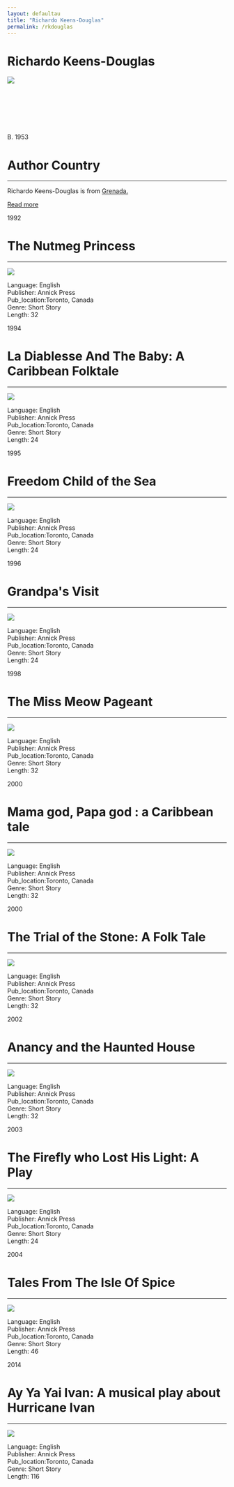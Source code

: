 ```yaml
---
layout: defaultau
title: "Richardo Keens-Douglas"
permalink: /rkdouglas
---
```

<!-- partial:index.partial.html -->
<div class="content">
    <h1>Richardo Keens-Douglas</h1>
    <div class="quote">
        <div><img src="https://www.findyello.com/wp/wp-content/uploads/2017/04/Richardo-Keens-Douglas-feature-136x182.jpg" class="logo"></div>
    </div>
    <div class="timeline">
        <div style="padding-bottom:100px;"></div>
        <div class="block">
            <div class="date right"><p class="right"> B. 1953  </p></div>
            <div class="dot"></div>
            <div class="left first">
            <div class="author_country">
                <h1>Author Country</h1><hr>
            <div class="aclocation"><p> Richardo Keens-Douglas is from <a href="http://localhost:4000/27">Grenada.</a></p></div>
            <div class="acreadmore">  <a href="#" target="_blank">Read more</a></div>
            </div>
            </div>
        </div>
        <div class="block">
            <div class="date left"><p class="left">1992</p></div>
            <div class="dot"></div>
            <div class="right">
                <h1>The Nutmeg Princess</h1><hr>
                <p><img src="https://coverart.oclc.org/ImageWebSvc/oclc/+-+55452807_140.jpg"></p>
                <p>
                Language: English <br/>
                Publisher: Annick Press <br/>
                Pub_location:Toronto, Canada <br/>
                Genre: Short Story <br/>
                Length: 32 <br/>                </p>
            </div>
        </div>
        <div class="block">
            <div class="date right"><p class="right">1994</p></div>
            <div class="dot"></div>
            <div class="left">
                <h1>La Diablesse And The Baby: A Caribbean Folktale</h1><hr>
                <p><img src="https://images-na.ssl-images-amazon.com/images/I/61vFvgw7xKL._SX380_BO1,204,203,200_.jpg"></p>
               <p>
                Language: English <br/>
                Publisher: Annick Press <br/>
                Pub_location:Toronto, Canada <br/>
                Genre: Short Story <br/>
                Length: 24 <br/>                </p>         
               </div>
       		   </div>
        <div class="block">
            <div class="date left"><p class="left hide">1995</p></div>
            <div class="dot"></div>
            <div class="right hide">
                <h1>Freedom Child of the Sea</h1><hr>
                <p><img src="https://images-na.ssl-images-amazon.com/images/I/21jxfpfW19L._BO1,204,203,200_.jpg"></p>
                <p>
                Language: English <br/>
                Publisher: Annick Press <br/>
                Pub_location:Toronto, Canada <br/>
                Genre: Short Story <br/>
                Length: 24 <br/>                </p>
            </div>
        </div>
        <div class="block">
            <div class="date right"><p class="right hide">1996</p></div>
            <div class="dot"></div>
            <div class="left hide">
                <h1>Grandpa's Visit</h1><hr>
                <p><img src="https://images-na.ssl-images-amazon.com/images/I/31EkVuQ8G9L._BO1,204,203,200_.jpg"></p>
               <p>
                Language: English <br/>
                Publisher: Annick Press <br/>
                Pub_location:Toronto, Canada <br/>
                Genre: Short Story <br/>
                Length: 24 <br/>                </p>
            </div>
        </div>
        <div class="block">
            <div class="date left"><p class="left">1998</p></div>
            <div class="dot"></div>
            <div class="right">
                <h1>The Miss Meow Pageant</h1><hr>
                <p><img src="https://images-na.ssl-images-amazon.com/images/I/51GWz7PryaL._SX218_BO1,204,203,200_QL40_FMwebp_.jpg"></p>
                <p>
                Language: English <br/>
                Publisher: Annick Press <br/>
                Pub_location:Toronto, Canada <br/>
                Genre: Short Story <br/>
                Length: 32 <br/>                </p>
            </div>
        </div>
        <div class="block">
            <div class="date right"><p class="right hide">2000</p></div>
            <div class="dot"></div>
            <div class="left hide">
                <h1>Mama god, Papa god : a Caribbean tale</h1><hr>
                <p><img src="https://images-na.ssl-images-amazon.com/images/I/51B2TBH6RCL._SX395_BO1,204,203,200_.jpg"></p>
                <p>
                Language: English <br/>
                Publisher: Annick Press <br/>
                Pub_location:Toronto, Canada <br/>
                Genre: Short Story <br/>
                Length: 32 <br/>                </p>
            </div>
        </div>
        <div class="block">
            <div class="date left"><p class="left hide">2000</p></div>
            <div class="dot"></div>
            <div class="right hide">
                <h1>The Trial of the Stone: A Folk Tale</h1><hr>
                <p><img src="https://images-na.ssl-images-amazon.com/images/I/5122P1H001L._SX218_BO1,204,203,200_QL40_FMwebp_.jpg"></p>
               <p>
                Language: English <br/>
                Publisher: Annick Press <br/>
                Pub_location:Toronto, Canada <br/>
                Genre: Short Story <br/>
                Length: 32 <br/>                </p>
            </div>
        </div>
       <div class="block">
            <div class="date right"><p class="right hide">2002</p></div>
            <div class="dot"></div>
            <div class="left hide">
                <h1>Anancy and the Haunted House</h1><hr>
                <p><img src="https://images-na.ssl-images-amazon.com/images/I/510NTGAXHRL._SX362_BO1,204,203,200_.jpg"></p>
                <p>
                Language: English <br/>
                Publisher: Annick Press <br/>
                Pub_location:Toronto, Canada <br/>
                Genre: Short Story <br/>
                Length: 32 <br/>                </p>
            </div>
        </div>
        <div class="block">
            <div class="date left"><p class="left hide">2003</p></div>
            <div class="dot"></div>
            <div class="right hide">
                <h1>The Firefly who Lost His Light: A Play</h1><hr>
                <p><img src="http://www.sunshine-book.com.tw/images/upfile/2005/20056161275368956.jpg"></p>
               <p>
                Language: English <br/>
                Publisher: Annick Press <br/>
                Pub_location:Toronto, Canada <br/>
                Genre: Short Story <br/>
                Length: 24 <br/>                </p>
            </div>
        </div>
        <div class="block">
            <div class="date right"><p class="right hide">2004</p></div>
            <div class="dot"></div>
            <div class="left hide">
                <h1>Tales From The Isle Of Spice</h1><hr>
                <p><img src="https://images-na.ssl-images-amazon.com/images/I/51X4JP6HX4L._SY291_BO1,204,203,200_QL40_FMwebp_.jpg"></p>
                <p>
                Language: English <br/>
                Publisher: Annick Press <br/>
                Pub_location:Toronto, Canada <br/>
                Genre: Short Story <br/>
                Length: 46 <br/>                </p>
            </div>
        </div>
        <div class="block">
            <div class="date left"><p class="left hide">2014</p></div>
            <div class="dot"></div>
            <div class="right hide">
                <h1>Ay Ya Yai Ivan: A musical play about Hurricane Ivan</h1><hr>
                <p><img src="https://images-na.ssl-images-amazon.com/images/I/51u8mrIpt+L._SY344_BO1,204,203,200_.jpg"></p>
                <p>
                Language: English <br/>
                Publisher: Annick Press <br/>
                Pub_location:Toronto, Canada <br/>
                Genre: Short Story <br/>
                Length: 116 <br/>                </p>
            </div>
        </div>
        </div>
<!-- partial -->
  <script src='https://cdnjs.cloudflare.com/ajax/libs/jquery/3.1.1/jquery.min.js'></script><script  src="assets/js/authorscript.js"></script>
